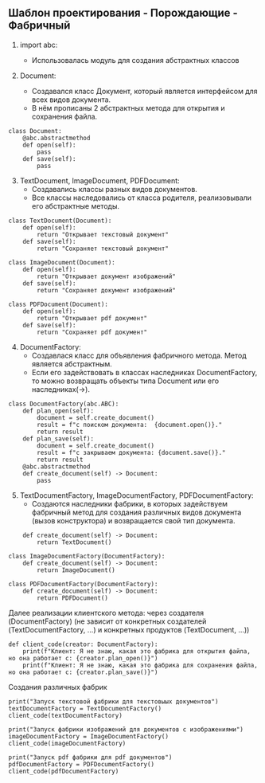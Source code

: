 ## Шаблон проектирования - Порождающие - Фабричный

1. import abc:
   * Использовалась модуль для создания абстрактных классов

2. Document:
   * Создавался класс Документ, который является интерфейсом для всех видов документа.
   * В нём прописаны 2 абстрактных метода для открытия и сохранения файла.
```
class Document:
    @abc.abstractmethod
    def open(self):
        pass
    def save(self):
        pass
```
3. TextDocument, ImageDocument, PDFDocument:
   * Cоздавались классы разных видов документов.
   * Все классы наследовались от класса родителя, реализовывали его абстрактные методы.
```
class TextDocument(Document):
    def open(self):
        return "Открывает текстовый документ"
    def save(self):
        return "Сохраняет текстовый документ"

class ImageDocument(Document):
    def open(self):
        return "Открывает документ изображений"
    def save(self):
        return "Сохраняет документ изображений"

class PDFDocument(Document):
    def open(self):
        return "Открывает pdf документ"
    def save(self):
        return "Сохраняет pdf документ"
```
4. DocumentFactory:
   * Создавлася класс для объявления фабричного метода. Метод является абстрактным.
   * Если его задействовать в классах наследниках DocumentFactory, то можно возвращать объекты типа Document или его наследниках(->).
```
class DocumentFactory(abc.ABC):
    def plan_open(self):
        document = self.create_document()
        result = f"с поиском документа:  {document.open()}."
        return result
    def plan_save(self):
        document = self.create_document()
        result = f"с закрываем документа: {document.save()}."
        return result
    @abc.abstractmethod
    def create_document(self) -> Document:
        pass
```
5. TextDocumentFactory, ImageDocumentFactory, PDFDocumentFactory:
   * Создаются наследники фабрики, в которых задействуем фабричный метод для создания различных видов документа (вызов конструктора) и возвращается свой тип документа.
```
    def create_document(self) -> Document:
        return TextDocument()

class ImageDocumentFactory(DocumentFactory):
    def create_document(self) -> Document:
        return ImageDocument()

class PDFDocumentFactory(DocumentFactory):
    def create_document(self) -> Document:
        return PDFDocument()
```
Далее реализации клиентского метода: через создателя (DocumentFactory) (не зависит от конкретных создателей (TextDocumentFactory, ...) и конкретных продуктов (TextDocument, ...))
```
def client_code(creator: DocumentFactory):
    print(f"Клиент: Я не знаю, какая это фабрика для открытия файла, но она работает с: {creator.plan_open()}")
    print(f"Клиент: Я не знаю, какая это фабрика для сохранения файла, но она работает с: {creator.plan_save()}")
```
Создания различных фабрик
```
print("Запуск текстовой фабрики для текстовыых документов")
textDocumentFactory = TextDocumentFactory()
client_code(textDocumentFactory)

print("Запуск фабрики изображений для документов с изображениями")
imageDocumentFactory = ImageDocumentFactory()
client_code(imageDocumentFactory)

print("Запуск pdf фабрики для pdf документов")
pdfDocumentFactory = PDFDocumentFactory()
client_code(pdfDocumentFactory)
```
